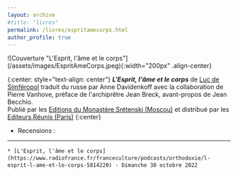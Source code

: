 ```yaml
---
layout: archive
#title: "livres"
permalink: /livres/espritamecorps.html
author_profile: true
---
```



<a id="espritamecorps">
![Couverture &quot;L'Esprit, l'âme et le corps&quot;](/assets/images/EspritAmeCorps.jpeg){:width="200px"  .align-center}</a>

{:center: style="text-align: center"}
<b><i>L'Esprit, l'âme et le corps</i></b> de [Luc de Simféropol](https://fr.wikipedia.org/wiki/Luc_de_Simféropol)  traduit du russe par Anne Davidenkoff avec la collaboration de Pierre Vanhove, préface de l'archiprêtre Jean Breck, avant-propos de Jean Becchio.<br> Publié par les [Editions du Monastère Srétenski (Moscou)](https://monastery.ru) et distribué par les [Editeurs Réunis (Paris)](https://www.editeurs-reunis.fr/product-page/l-esprit-l-âme-et-le-corps-saint-luc-de-crimée)
{:center}

* Recensions : 
---
	* [L'Esprit, l'âme et le corps](https://www.radiofrance.fr/franceculture/podcasts/orthodoxie/l-esprit-l-ame-et-le-corps-5814220) - Dimanche 30 octobre 2022
